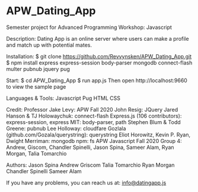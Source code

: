 # APW_Dating_App
Semester project for Advanced Programming Workshop: Javascript

Description:
Dating App is an online server where users can make a profile and match up with potential mates.

Installation:
$ git clone https://github.com/Revvynsken/APW_Dating_App.git
$ npm install express express-session body-parser mongodb connect-flash multer pubnub jquery pug

Start:
$ cd APW_Dating_App
$ run app.js
Then open http://localhost:9660 to view the sample page

Languages & Tools:
Javascript
Pug
HTML
CSS

Credit:
Professor Jake Levy: APW Fall 2020
John Resig: JQuery
Jared Hanson & TJ Holowaychuk: connect-flash
Express.js (106 contributors): express-session, express
MIT: body-parser, path
Stephen Blum & Todd Greene: pubnub
Lee Holloway: cloudfare
Gozlala (github.com/Gozala/querystring): querystring
Eliot Horowitz, Kevin P. Ryan, Dwight Merriman: mongodb
npm: fs
APW Javascript Fall 2020 Group 4: Andrew, Giscom, Chandler Spinelli, Jason Spina, Sameer Alam, Ryan Morgan, Talia Tomarchio


Authors:
Jason Spina
Andrew Griscom
Talia Tomarchio
Ryan Morgan
Chandler Spinelli
Sameer Alam


If you have any problems, you can reach us at:
info@datingapp.js
